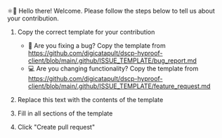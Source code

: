 ⚛👋 Hello there! Welcome. Please follow the steps below to tell us about your contribution.

1. Copy the correct template for your contribution

   - 🐛 Are you fixing a bug? Copy the template from <https://github.com/digicatapult/dscp-hyproof-client/blob/main/.github/ISSUE_TEMPLATE/bug_report.md>
   - 💻 Are you changing functionality? Copy the template from <https://github.com/digicatapult/dscp-hyproof-client/blob/main/.github/ISSUE_TEMPLATE/feature_request.md>

2. Replace this text with the contents of the template
3. Fill in all sections of the template
4. Click "Create pull request"
